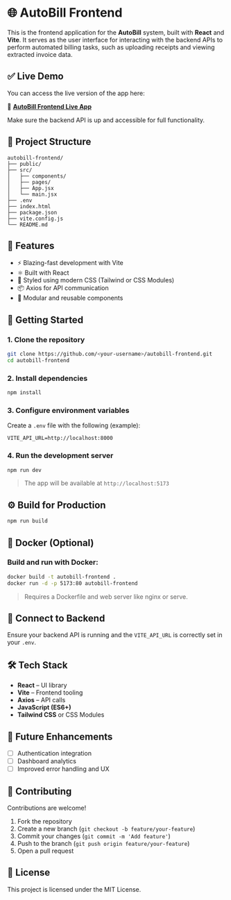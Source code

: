 # 🌐 AutoBill Frontend

This is the frontend application for the **AutoBill** system, built with **React** and **Vite**. It serves as the user interface for interacting with the backend APIs to perform automated billing tasks, such as uploading receipts and viewing extracted invoice data.

## ✅ Live Demo

You can access the live version of the app here:

🔗 **[AutoBill Frontend Live App](https://autobill-frontend-orcin.vercel.app/)**

Make sure the backend API is up and accessible for full functionality.

## 📂 Project Structure

```
autobill-frontend/
├── public/
├── src/
│   ├── components/
│   ├── pages/
│   ├── App.jsx
│   └── main.jsx
├── .env
├── index.html
├── package.json
├── vite.config.js
└── README.md
```

## 🧰 Features

- ⚡️ Blazing-fast development with Vite  
- ⚛️ Built with React  
- 💅 Styled using modern CSS (Tailwind or CSS Modules)  
- 📦 Axios for API communication  
- 🔁 Modular and reusable components  

## 🚀 Getting Started

### 1. Clone the repository

```bash
git clone https://github.com/<your-username>/autobill-frontend.git
cd autobill-frontend
```

### 2. Install dependencies

```bash
npm install
```

### 3. Configure environment variables

Create a `.env` file with the following (example):

```
VITE_API_URL=http://localhost:8000
```

### 4. Run the development server

```bash
npm run dev
```

> The app will be available at `http://localhost:5173`

## ⚙️ Build for Production

```bash
npm run build
```

## 🐳 Docker (Optional)

### Build and run with Docker:

```bash
docker build -t autobill-frontend .
docker run -d -p 5173:80 autobill-frontend
```

> Requires a Dockerfile and web server like nginx or serve.

## 🔗 Connect to Backend

Ensure your backend API is running and the `VITE_API_URL` is correctly set in your `.env`.

## 🛠 Tech Stack

- **React** – UI library  
- **Vite** – Frontend tooling  
- **Axios** – API calls  
- **JavaScript (ES6+)**  
- **Tailwind CSS** or CSS Modules  

## 📌 Future Enhancements

- [ ] Authentication integration  
- [ ] Dashboard analytics  
- [ ] Improved error handling and UX  

## 🤝 Contributing

Contributions are welcome!

1. Fork the repository
2. Create a new branch (`git checkout -b feature/your-feature`)
3. Commit your changes (`git commit -m 'Add feature'`)
4. Push to the branch (`git push origin feature/your-feature`)
5. Open a pull request

## 📝 License

This project is licensed under the MIT License.
